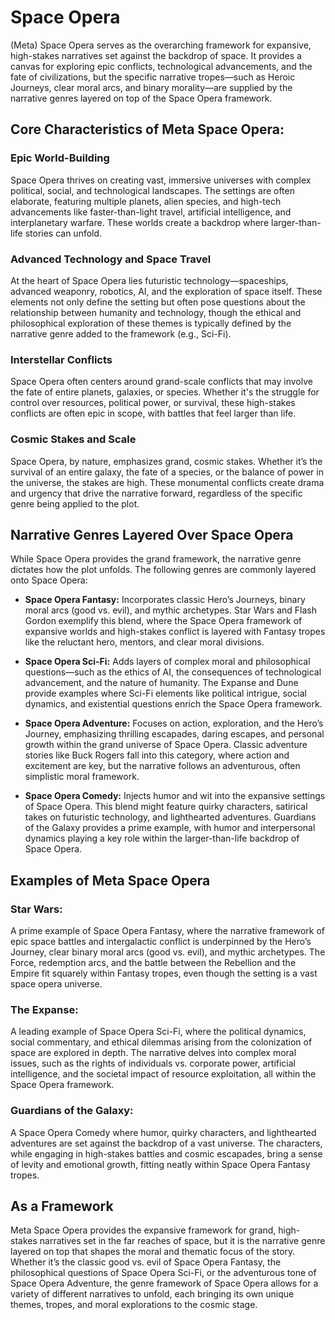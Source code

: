 # Space Opera

(Meta) Space Opera serves as the overarching framework for expansive, high-stakes narratives set against the backdrop of space. It provides a canvas for exploring epic conflicts, technological advancements, and the fate of civilizations, but the specific narrative tropes—such as Heroic Journeys, clear moral arcs, and binary morality—are supplied by the narrative genres layered on top of the Space Opera framework.

## Core Characteristics of Meta Space Opera:

### Epic World-Building

Space Opera thrives on creating vast, immersive universes with complex political, social, and technological landscapes. The settings are often elaborate, featuring multiple planets, alien species, and high-tech advancements like faster-than-light travel, artificial intelligence, and interplanetary warfare. These worlds create a backdrop where larger-than-life stories can unfold.

### Advanced Technology and Space Travel

At the heart of Space Opera lies futuristic technology—spaceships, advanced weaponry, robotics, AI, and the exploration of space itself. These elements not only define the setting but often pose questions about the relationship between humanity and technology, though the ethical and philosophical exploration of these themes is typically defined by the narrative genre added to the framework (e.g., Sci-Fi).

### Interstellar Conflicts

Space Opera often centers around grand-scale conflicts that may involve the fate of entire planets, galaxies, or species. Whether it's the struggle for control over resources, political power, or survival, these high-stakes conflicts are often epic in scope, with battles that feel larger than life.

### Cosmic Stakes and Scale

Space Opera, by nature, emphasizes grand, cosmic stakes. Whether it’s the survival of an entire galaxy, the fate of a species, or the balance of power in the universe, the stakes are high. These monumental conflicts create drama and urgency that drive the narrative forward, regardless of the specific genre being applied to the plot.

## Narrative Genres Layered Over Space Opera

While Space Opera provides the grand framework, the narrative genre dictates how the plot unfolds. The following genres are commonly layered onto Space Opera:

- **Space Opera Fantasy:** Incorporates classic Hero’s Journeys, binary moral arcs (good vs. evil), and mythic archetypes. Star Wars and Flash Gordon exemplify this blend, where the Space Opera framework of expansive worlds and high-stakes conflict is layered with Fantasy tropes like the reluctant hero, mentors, and clear moral divisions.

- **Space Opera Sci-Fi:** Adds layers of complex moral and philosophical questions—such as the ethics of AI, the consequences of technological advancement, and the nature of humanity. The Expanse and Dune provide examples where Sci-Fi elements like political intrigue, social dynamics, and existential questions enrich the Space Opera framework.

- **Space Opera Adventure:** Focuses on action, exploration, and the Hero’s Journey, emphasizing thrilling escapades, daring escapes, and personal growth within the grand universe of Space Opera. Classic adventure stories like Buck Rogers fall into this category, where action and excitement are key, but the narrative follows an adventurous, often simplistic moral framework.

- **Space Opera Comedy:** Injects humor and wit into the expansive settings of Space Opera. This blend might feature quirky characters, satirical takes on futuristic technology, and lighthearted adventures. Guardians of the Galaxy provides a prime example, with humor and interpersonal dynamics playing a key role within the larger-than-life backdrop of Space Opera.

## Examples of Meta Space Opera

### Star Wars:

A prime example of Space Opera Fantasy, where the narrative framework of epic space battles and intergalactic conflict is underpinned by the Hero’s Journey, clear binary moral arcs (good vs. evil), and mythic archetypes. The Force, redemption arcs, and the battle between the Rebellion and the Empire fit squarely within Fantasy tropes, even though the setting is a vast space opera universe.

### The Expanse:

A leading example of Space Opera Sci-Fi, where the political dynamics, social commentary, and ethical dilemmas arising from the colonization of space are explored in depth. The narrative delves into complex moral issues, such as the rights of individuals vs. corporate power, artificial intelligence, and the societal impact of resource exploitation, all within the Space Opera framework.

### Guardians of the Galaxy:

A Space Opera Comedy where humor, quirky characters, and lighthearted adventures are set against the backdrop of a vast universe. The characters, while engaging in high-stakes battles and cosmic escapades, bring a sense of levity and emotional growth, fitting neatly within Space Opera Fantasy tropes.

## As a Framework

Meta Space Opera provides the expansive framework for grand, high-stakes narratives set in the far reaches of space, but it is the narrative genre layered on top that shapes the moral and thematic focus of the story. Whether it’s the classic good vs. evil of Space Opera Fantasy, the philosophical questions of Space Opera Sci-Fi, or the adventurous tone of Space Opera Adventure, the genre framework of Space Opera allows for a variety of different narratives to unfold, each bringing its own unique themes, tropes, and moral explorations to the cosmic stage.
